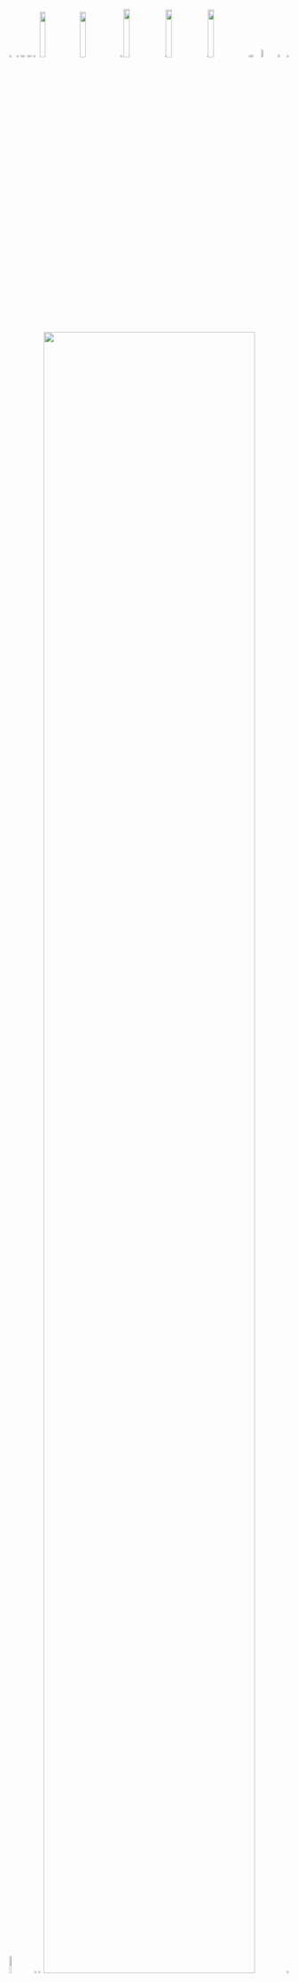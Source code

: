 <picture><source media="(prefers-color-scheme: light)" srcset="https://leonsilicon.github.io/leonsilicon/generator/generated/abb6cc5e1d6ec82b53f5aec53864b66f5336137c9bc8e93fe633f0bcd384b3fdeefd38afd433ff9b12f7ce10311287dd0255a4e37baedb19e35ddee53217684e.png"><source media="(prefers-color-scheme: dark)" srcset="https://leonsilicon.github.io/leonsilicon/generator/generated/8b5341d0e77e5514adcef30b99332f3a3fabb03b8bb9c553dae46defcd458c9fb1d958c491dddbe382a8b253b450c312dfb893242843fc81252323b3d965d70a.png"><img src="https://leonsilicon.github.io/leonsilicon/generator/generated/abb6cc5e1d6ec82b53f5aec53864b66f5336137c9bc8e93fe633f0bcd384b3fdeefd38afd433ff9b12f7ce10311287dd0255a4e37baedb19e35ddee53217684e.png" width="2.4822695035460995%" /></picture><a href="#js-contribution-activity"><picture><source media="(prefers-color-scheme: light)" srcset="https://leonsilicon.github.io/leonsilicon/generator/generated/9549d9d8b237bddd3b3f9bad23c7e3c69e2b1ee6fc394f775d3a73e58cd0591950448b8dc96586c1aba8e2e42742d9b8f7f2c5c155011c6bebd3bfa9780f41d2.png"><source media="(prefers-color-scheme: dark)" srcset="https://leonsilicon.github.io/leonsilicon/generator/generated/f01c57a4b90b3bc464bfd18a9741d43d50f2120d722e49d66e33c5bf2cc7a67aefec4f96af015ea7270455657092f257bf33b682a46e6b30d4c9000a9bff1ad3.png"><img src="https://leonsilicon.github.io/leonsilicon/generator/generated/9549d9d8b237bddd3b3f9bad23c7e3c69e2b1ee6fc394f775d3a73e58cd0591950448b8dc96586c1aba8e2e42742d9b8f7f2c5c155011c6bebd3bfa9780f41d2.png" width="1.4184397163120568%" /></picture></a><picture><source media="(prefers-color-scheme: light)" srcset="https://leonsilicon.github.io/leonsilicon/generator/generated/f06c8a826be4a8d6296c8291cf585a85006330b1d993715ff7a270a4748c842af732d23e0d870f499150f8f96cb81a5b8158f877582d1162c60adf21c011752e.png"><source media="(prefers-color-scheme: dark)" srcset="https://leonsilicon.github.io/leonsilicon/generator/generated/25df61d4e48f96d1395e39814955bd99e1854fb898746458b821e13e3fc6b947200714166666d80414a023c75610b3db0994ab7182df26aa12e328911ab50fde.png"><img src="https://leonsilicon.github.io/leonsilicon/generator/generated/f06c8a826be4a8d6296c8291cf585a85006330b1d993715ff7a270a4748c842af732d23e0d870f499150f8f96cb81a5b8158f877582d1162c60adf21c011752e.png" width="0.9456264775413712%" /></picture><a href="#-the-above-image-is-interactive-try-clicking-on-the-tabs-"><picture><source media="(prefers-color-scheme: light)" srcset="https://leonsilicon.github.io/leonsilicon/generator/generated/c294ed8aefacb4057b66b7d1f7951a2f6a21e75ec14410df21da8a016c4639e772d319f98a5b23148309b971a78dbb271079e81d3c7628138cd5a85ad894f912.png"><source media="(prefers-color-scheme: dark)" srcset="https://leonsilicon.github.io/leonsilicon/generator/generated/9a366619b27f8ffb094098fa8596219161d219707ed67f4609e0ad90851b4d0f554aafa5e61b5f9e15fab6ceae8266e944f7c6558a1eaf6495ea3df4eecc17c6.png"><img src="https://leonsilicon.github.io/leonsilicon/generator/generated/c294ed8aefacb4057b66b7d1f7951a2f6a21e75ec14410df21da8a016c4639e772d319f98a5b23148309b971a78dbb271079e81d3c7628138cd5a85ad894f912.png" width="1.4184397163120568%" /></picture></a><picture><source media="(prefers-color-scheme: light)" srcset="https://leonsilicon.github.io/leonsilicon/generator/generated/f06c8a826be4a8d6296c8291cf585a85006330b1d993715ff7a270a4748c842af732d23e0d870f499150f8f96cb81a5b8158f877582d1162c60adf21c011752e.png"><source media="(prefers-color-scheme: dark)" srcset="https://leonsilicon.github.io/leonsilicon/generator/generated/25df61d4e48f96d1395e39814955bd99e1854fb898746458b821e13e3fc6b947200714166666d80414a023c75610b3db0994ab7182df26aa12e328911ab50fde.png"><img src="https://leonsilicon.github.io/leonsilicon/generator/generated/f06c8a826be4a8d6296c8291cf585a85006330b1d993715ff7a270a4748c842af732d23e0d870f499150f8f96cb81a5b8158f877582d1162c60adf21c011752e.png" width="0.9456264775413712%" /></picture><a href="https://github.com/hayuta14/hayuta14/tree/main"><picture><source media="(prefers-color-scheme: light)" srcset="https://leonsilicon.github.io/leonsilicon/generator/generated/0de2f515233a2c9097c5893417a64578dedef8a834c248dd033db4d74d8dcd081feb4b8a916dbabb3e3618e59c2b5843fcc5094605d34363ac8d109b3958fd22.png"><source media="(prefers-color-scheme: dark)" srcset="https://leonsilicon.github.io/leonsilicon/generator/generated/0dceec8ae7f1c9eb7bddfd74b896362a0224669e290d9c9734e7104c3f6276d69d9f45ae96f6e6035d6cf2a136d55a28a488f891765a4660c4949da12502ec51.png"><img src="https://leonsilicon.github.io/leonsilicon/generator/generated/0de2f515233a2c9097c5893417a64578dedef8a834c248dd033db4d74d8dcd081feb4b8a916dbabb3e3618e59c2b5843fcc5094605d34363ac8d109b3958fd22.png" width="1.4184397163120568%" /></picture></a><picture><source media="(prefers-color-scheme: light)" srcset="https://leonsilicon.github.io/leonsilicon/generator/generated/ea4398040b1d486732f7ff2065ccb4b2561edd09c2d09cdf2e9fad9c520938488a114f0c701863825b1dbf95baf8b2aeb92f8479ac6471656c39dd10e9f16597.png"><source media="(prefers-color-scheme: dark)" srcset="https://leonsilicon.github.io/leonsilicon/generator/generated/78012663ef28b90c1909e7ebcaf8a9bffe6dfe3ae8c1692e77650285e5537a49d6477a8809ee8fa5f251772fab04cc65ad526c0680e4e1b63b8dd0082d141479.png"><img src="https://leonsilicon.github.io/leonsilicon/generator/generated/ea4398040b1d486732f7ff2065ccb4b2561edd09c2d09cdf2e9fad9c520938488a114f0c701863825b1dbf95baf8b2aeb92f8479ac6471656c39dd10e9f16597.png" width="2.2458628841607564%" /></picture><a href="https://github.com/hayuta14"><picture><source media="(prefers-color-scheme: light)" srcset="https://leonsilicon.github.io/leonsilicon/generator/generated/9340d43742fc4536c1913bc4ae4b7a88db9e3a5b35ed9060c11ff5ca0f81870f0d5a1e8079c51fc35248a433b18010863ab09f595821de5bcd32e506744bf4c1.png"><source media="(prefers-color-scheme: dark)" srcset="https://leonsilicon.github.io/leonsilicon/generator/generated/d25086b3938b0918e78a34b9b01d025f7573f1112a63b0261ed7488a556982b7a7fa094928efe09ed43efcdbb45a5504b7e715de33c0819bb6f20ccad4ee7096.png"><img src="https://leonsilicon.github.io/leonsilicon/generator/generated/9340d43742fc4536c1913bc4ae4b7a88db9e3a5b35ed9060c11ff5ca0f81870f0d5a1e8079c51fc35248a433b18010863ab09f595821de5bcd32e506744bf4c1.png" width="14.420803782505912%" /></picture></a><a href="https://www.tiktok.com/@hayuta1412"><picture><source media="(prefers-color-scheme: light)" srcset="https://leonsilicon.github.io/leonsilicon/generator/generated/8ad1071c5ed71eac233dbad58ccfeed344b7f3b1c20c7932b2e38616b0987a7394b4a0718eda8ad176aa38b9b11ec8980ce9ee40bf76d7831daddecd51c35b14.png"><source media="(prefers-color-scheme: dark)" srcset="https://leonsilicon.github.io/leonsilicon/generator/generated/029db2c71faecd06ae7bc3afa2783888c34771fa0fe162d6af13935da4b6611cdd105f2edafca72d02c0b64f4b0d5509531c04b7f69b23d0d1a89b579867a8f0.png"><img src="https://leonsilicon.github.io/leonsilicon/generator/generated/8ad1071c5ed71eac233dbad58ccfeed344b7f3b1c20c7932b2e38616b0987a7394b4a0718eda8ad176aa38b9b11ec8980ce9ee40bf76d7831daddecd51c35b14.png" width="14.420803782505912%" /></picture></a><picture><source media="(prefers-color-scheme: light)" srcset="https://leonsilicon.github.io/leonsilicon/generator/generated/5d5e1caee18ac6d0e11d125ba0b444bb2b0b6da44a9cd43e2495284e4da2d8e5f92f30b225a33ae6717cf0b721e71d88af5975d391ec15b97ef0a0877f6f1dc6.png"><source media="(prefers-color-scheme: dark)" srcset="https://leonsilicon.github.io/leonsilicon/generator/generated/87f3af4dc12eb9c1c0d1efc6c023c02ed3f3a43b29f03226a8ff5a7a78e37acfbe62474dc7314fdf8c033e0094ff5accf922339cd592c7e7d5268246ea8adb60.png"><img src="https://leonsilicon.github.io/leonsilicon/generator/generated/5d5e1caee18ac6d0e11d125ba0b444bb2b0b6da44a9cd43e2495284e4da2d8e5f92f30b225a33ae6717cf0b721e71d88af5975d391ec15b97ef0a0877f6f1dc6.png" width="1.1820330969267139%" /></picture><a href="https://www.instagram.com/hayuta0/"><picture><source media="(prefers-color-scheme: light)" srcset="https://leonsilicon.github.io/leonsilicon/generator/generated/c9300b5b71088eca18d4242e08cdd88fe0e8c6a4046e44c1d4140f5f834d50f17bc52ff50141a03e5f0e6b0f3f7f1d19facffbf25b64293895c4abb752d7fcee.png"><source media="(prefers-color-scheme: dark)" srcset="https://leonsilicon.github.io/leonsilicon/generator/generated/e9ea6ef440b133fa1f11690a225580d8c685cd22520bc0b098e0e8d6bf7b58f5dbec2949a94ddcac04b2137e09ce406ab7506ca9d860a047d20b222d622f2cf8.png"><img src="https://leonsilicon.github.io/leonsilicon/generator/generated/c9300b5b71088eca18d4242e08cdd88fe0e8c6a4046e44c1d4140f5f834d50f17bc52ff50141a03e5f0e6b0f3f7f1d19facffbf25b64293895c4abb752d7fcee.png" width="14.893617021276595%" /></picture></a><picture><source media="(prefers-color-scheme: light)" srcset="https://leonsilicon.github.io/leonsilicon/generator/generated/61f0fac5bf85961cb7a7ccc001c9b76104517716b402122d8c130c9c2a8a52a71c217722d31e8d96c6a0d360b7b0129e1cb9501d0a210ec34591bb4aa9b6ade8.png"><source media="(prefers-color-scheme: dark)" srcset="https://leonsilicon.github.io/leonsilicon/generator/generated/c6c8f7599362a9d397a2bb4e245c044b80f852f5726b4be132d65f05640042c04d61f10eff753dc17e67cef95c06ffd44b6a75a0aec27088235f08bb672b8b66.png"><img src="https://leonsilicon.github.io/leonsilicon/generator/generated/61f0fac5bf85961cb7a7ccc001c9b76104517716b402122d8c130c9c2a8a52a71c217722d31e8d96c6a0d360b7b0129e1cb9501d0a210ec34591bb4aa9b6ade8.png" width="0.2364066193853428%" /></picture><a href="https://x.com/maiducanh1412"><picture><source media="(prefers-color-scheme: light)" srcset="https://leonsilicon.github.io/leonsilicon/generator/generated/736d97cb4744ab8fd76c3129b76ea39ce1a4711f31aed23695280ab47d60194245b0213e43431898e0d358359824e8a5cd9e617bd5734eaffa64468538ec90d1.png"><source media="(prefers-color-scheme: dark)" srcset="https://leonsilicon.github.io/leonsilicon/generator/generated/1963caeff9d70a3f1e8a65e8a4d66c9f5da6cd7ac4bbbe9f9f8b5b81023c41676ed00e511fe9a1fa45c43c3c126a89ad6a9398f97dab725570dc7a3d93cfad97.png"><img src="https://leonsilicon.github.io/leonsilicon/generator/generated/736d97cb4744ab8fd76c3129b76ea39ce1a4711f31aed23695280ab47d60194245b0213e43431898e0d358359824e8a5cd9e617bd5734eaffa64468538ec90d1.png" width="14.775413711583923%" /></picture></a><picture><source media="(prefers-color-scheme: light)" srcset="https://leonsilicon.github.io/leonsilicon/generator/generated/61f0fac5bf85961cb7a7ccc001c9b76104517716b402122d8c130c9c2a8a52a71c217722d31e8d96c6a0d360b7b0129e1cb9501d0a210ec34591bb4aa9b6ade8.png"><source media="(prefers-color-scheme: dark)" srcset="https://leonsilicon.github.io/leonsilicon/generator/generated/c6c8f7599362a9d397a2bb4e245c044b80f852f5726b4be132d65f05640042c04d61f10eff753dc17e67cef95c06ffd44b6a75a0aec27088235f08bb672b8b66.png"><img src="https://leonsilicon.github.io/leonsilicon/generator/generated/61f0fac5bf85961cb7a7ccc001c9b76104517716b402122d8c130c9c2a8a52a71c217722d31e8d96c6a0d360b7b0129e1cb9501d0a210ec34591bb4aa9b6ade8.png" width="0.2364066193853428%" /></picture><a href="https://github.com/hayuta14/hayuta14/tree/main"><picture><source media="(prefers-color-scheme: light)" srcset="https://leonsilicon.github.io/leonsilicon/generator/generated/252c7d40c6fb821be8b39c8b4b0724ea8b33e3e6bfaf7d31ba31eb05b7c2b7f18d05d1a6d18a07720aa6cd686bcad5512162f5d0b0762ea54802d5903541d395.png"><source media="(prefers-color-scheme: dark)" srcset="https://leonsilicon.github.io/leonsilicon/generator/generated/28e1948b38e3f2c31e4dfd5461e52314ae8369211852ef536b4ee310ca1416bc8ab8fe6fc8749318f47ce3d212e9d8eeeccbeff31fe84fd6cb2cef58a589250e.png"><img src="https://leonsilicon.github.io/leonsilicon/generator/generated/252c7d40c6fb821be8b39c8b4b0724ea8b33e3e6bfaf7d31ba31eb05b7c2b7f18d05d1a6d18a07720aa6cd686bcad5512162f5d0b0762ea54802d5903541d395.png" width="14.775413711583923%" /></picture></a><picture><source media="(prefers-color-scheme: light)" srcset="https://leonsilicon.github.io/leonsilicon/generator/generated/23f90f56c4d8a91b7a82678b72314cf110f99ce85126ec301086bb24d99034c55924323011970d306e36fc9e31b7fa2af1939d4ee8ea2ed6a95fbd7d98070021.png"><source media="(prefers-color-scheme: dark)" srcset="https://leonsilicon.github.io/leonsilicon/generator/generated/34b0aee0dca57e795e3ea370dc4fd54a1fee5111943511055c96a3810cf46c04cdcbc8e52ea0484f0d653f66d2067c2210a098fa55e69639ba1edb4022f9888b.png"><img src="https://leonsilicon.github.io/leonsilicon/generator/generated/23f90f56c4d8a91b7a82678b72314cf110f99ce85126ec301086bb24d99034c55924323011970d306e36fc9e31b7fa2af1939d4ee8ea2ed6a95fbd7d98070021.png" width="0.7092198581560284%" /></picture><a href="https://github.com/hayuta14/hayuta14/issues/new"><picture><source media="(prefers-color-scheme: light)" srcset="https://leonsilicon.github.io/leonsilicon/generator/generated/be84d73bdf999ce6d90c19418e6ec90093c0c87ddb10ef21a1bf1d1cd936ef5c9c200c74cd563e54e3be24e21374d27e1fe43660b9e8e106a899510f4634ad17.png"><source media="(prefers-color-scheme: dark)" srcset="https://leonsilicon.github.io/leonsilicon/generator/generated/741a9d5614908f3b84f46fa661819d60169b986420aa37441684332656dfb531b770fb7d13c95ec78a9f7c178888e670739a9f86a848229e0f925bc93dcdb048.png"><img src="https://leonsilicon.github.io/leonsilicon/generator/generated/be84d73bdf999ce6d90c19418e6ec90093c0c87ddb10ef21a1bf1d1cd936ef5c9c200c74cd563e54e3be24e21374d27e1fe43660b9e8e106a899510f4634ad17.png" width="3.546099290780142%" /></picture></a><picture><source media="(prefers-color-scheme: light)" srcset="https://leonsilicon.github.io/leonsilicon/generator/generated/bf7c083066cb3422541e8e3cd3ab6be2e501488f0068e0e24f52cd424d7bea90c15f80b4b65deb1953b9e39293550fed36773f5aa3db417b7b7f4a6655560450.png"><source media="(prefers-color-scheme: dark)" srcset="https://leonsilicon.github.io/leonsilicon/generator/generated/e3294606465429e4fc65849fad0b18ebec51cfef22f1668393610a5823bd494a3ff9a933869d57517f8ef88fa0b12d9f5a9c15d28845c95acf600ed734333cd0.png"><img src="https://leonsilicon.github.io/leonsilicon/generator/generated/bf7c083066cb3422541e8e3cd3ab6be2e501488f0068e0e24f52cd424d7bea90c15f80b4b65deb1953b9e39293550fed36773f5aa3db417b7b7f4a6655560450.png" width="5.91016548463357%" /></picture><a href="https://github.com/hayuta14/hayuta14/tree/main/generator"><picture><source media="(prefers-color-scheme: light)" srcset="https://leonsilicon.github.io/leonsilicon/generator/generated/689eaa4e56582e1814393d3dfcfab123b5cae31c300782c2e0b32c465fe80b9623c6d2c78fd7d41b3d8de5ed116c52954bd217232836289277042e72de7d3089.png"><source media="(prefers-color-scheme: dark)" srcset="https://leonsilicon.github.io/leonsilicon/generator/generated/59716652beb2e2678cbda593c325efa1d706c1ffc3a9d667d90efe5d10ea6fa65fa02f5f94633a7e8e3846e6c21bec28a773725afe5f693358d654a9c857ce1a.png"><img src="https://leonsilicon.github.io/leonsilicon/generator/generated/689eaa4e56582e1814393d3dfcfab123b5cae31c300782c2e0b32c465fe80b9623c6d2c78fd7d41b3d8de5ed116c52954bd217232836289277042e72de7d3089.png" width="3.309692671394799%" /></picture></a><picture><source media="(prefers-color-scheme: light)" srcset="https://leonsilicon.github.io/leonsilicon/generator/generated/67d28bd8b84409ea77e6871e6cdb404c2d2a2b71efcb7212167f31ba786e56f27a134a96620135db5261a08b1e414ca6b6315fd41bb41aae95f6ef2abc06cb82.png"><source media="(prefers-color-scheme: dark)" srcset="https://leonsilicon.github.io/leonsilicon/generator/generated/0902c2549074c7e84cf0b83c66c303abfdbfabe5a6fd7af43253ab91692653e55e148a37e6ae30901b27d264cb3bf2255065741a0761d6bef851d174c27da539.png"><img src="https://leonsilicon.github.io/leonsilicon/generator/generated/67d28bd8b84409ea77e6871e6cdb404c2d2a2b71efcb7212167f31ba786e56f27a134a96620135db5261a08b1e414ca6b6315fd41bb41aae95f6ef2abc06cb82.png" width="0.7092198581560284%" /></picture><picture><source media="(prefers-color-scheme: light)" srcset="https://leonsilicon.github.io/leonsilicon/generator/generated/b20e3b9550b287170be295868f65edac3d4189eae1578aba49d5cab2a69097daf6c5ddf66f8c5300f420b6a3c2f98febbe30091fe23d21e295d0dd825062a45b.png"><source media="(prefers-color-scheme: dark)" srcset="https://leonsilicon.github.io/leonsilicon/generator/generated/951c23cedcdac652c033f5d83bccd056ddb455ae3eecc83f0dd7cf74ef57fd52118ea547dd372d978f340501d63fb6e3d8867ce9ed0104a9e909ded712ed495c.png"><img src="https://leonsilicon.github.io/leonsilicon/generator/generated/b20e3b9550b287170be295868f65edac3d4189eae1578aba49d5cab2a69097daf6c5ddf66f8c5300f420b6a3c2f98febbe30091fe23d21e295d0dd825062a45b.png" width="8.865248226950355%" /></picture><a href="https://github.com/hayuta14"><picture><source media="(prefers-color-scheme: light)" srcset="https://leonsilicon.github.io/leonsilicon/generator/generated/50c5eef86ec2a36fecb6598cb69fdc034922eed4d98c1d372da428236f04ba6cabfc39d943da478e0657f3598d0eda0ae886a68c8fb99df2f30238fa5bff365e.png"><source media="(prefers-color-scheme: dark)" srcset="https://leonsilicon.github.io/leonsilicon/generator/generated/454d132890019fedb86fcddc6cd71757469c549d9e07715a1ff1c92d17663a69bbd1301d82641f735149b9e10ba4cb9c424fa1b0edec8ac5b71e8a3d1ceb86c4.png"><img src="https://leonsilicon.github.io/leonsilicon/generator/generated/50c5eef86ec2a36fecb6598cb69fdc034922eed4d98c1d372da428236f04ba6cabfc39d943da478e0657f3598d0eda0ae886a68c8fb99df2f30238fa5bff365e.png" width="1.5366430260047281%" /></picture></a><picture><source media="(prefers-color-scheme: light)" srcset="https://leonsilicon.github.io/leonsilicon/generator/generated/b85fb7049a6821fc8915369385a39e8a426a6c17ec6eaac2ce098d829d0ae97ac0e5744b5cc678a3d2dfe65107c88d02863fccfbe3500afd771ecc6e9c200bf8.png"><source media="(prefers-color-scheme: dark)" srcset="https://leonsilicon.github.io/leonsilicon/generator/generated/65ed923b5e17022ebdb72fb00f4e556424c84f3ede501d8b8006dbc34ac6253bded2c152c9e547faf36f4ec6d514a925598b7345c4e773bf85b29d451a0e6342.png"><img src="https://leonsilicon.github.io/leonsilicon/generator/generated/b85fb7049a6821fc8915369385a39e8a426a6c17ec6eaac2ce098d829d0ae97ac0e5744b5cc678a3d2dfe65107c88d02863fccfbe3500afd771ecc6e9c200bf8.png" width="1.8912529550827424%" /></picture><a href="https://github.com/hayuta14"><picture><source media="(prefers-color-scheme: light)" srcset="https://leonsilicon.github.io/leonsilicon/generator/generated/15fd660c2ceba3607d39724bb8ee47f28cb036a5e98af18bf0f3ac012dc8a4a7cb74612a253f72b65f4f19c1a73c21817bf6896419a5cd5bc3a8a0ee44a99ed3.png"><source media="(prefers-color-scheme: dark)" srcset="https://leonsilicon.github.io/leonsilicon/generator/generated/5f933e0f07173e86a9deb6286ab5b692646f76948dcbaa0f8b1bf91f5ca08bb15c520e2f88955acce64d1509bb9cf1ac5401551dfd4b7f664736ae7aee205cc2.png"><img src="https://leonsilicon.github.io/leonsilicon/generator/generated/15fd660c2ceba3607d39724bb8ee47f28cb036a5e98af18bf0f3ac012dc8a4a7cb74612a253f72b65f4f19c1a73c21817bf6896419a5cd5bc3a8a0ee44a99ed3.png" width="86.99763593380615%" /></picture></a><picture><source media="(prefers-color-scheme: light)" srcset="https://leonsilicon.github.io/leonsilicon/generator/generated/40204f0bb3f056cd387712574833e372ec284b4c37e97caec0d813d9aa4d1beeb34b21da98920c2c9569423e31f5f24c89c17cacf2cec5b7f36961bb069e1c96.png"><source media="(prefers-color-scheme: dark)" srcset="https://leonsilicon.github.io/leonsilicon/generator/generated/7744272c840db90c80e96a1bb14f5b23240d3301315b7f62ff32acda74c1793a5224f78ff716294cd5407fc152bc4b98b7365f3166f55a0523005eedaed0cb74.png"><img src="https://leonsilicon.github.io/leonsilicon/generator/generated/40204f0bb3f056cd387712574833e372ec284b4c37e97caec0d813d9aa4d1beeb34b21da98920c2c9569423e31f5f24c89c17cacf2cec5b7f36961bb069e1c96.png" width="0.7092198581560284%" /></picture><picture><source media="(prefers-color-scheme: light)" srcset="https://leonsilicon.github.io/leonsilicon/generator/generated/06bdba080769f31a2ca56c77fd94cc5d724903387b1a1537c63e07515a495794f24c5189452ffc04ebcfe94c05dac8f67cfe3d9d7b4ad3bae92a44154c712f61.png"><source media="(prefers-color-scheme: dark)" srcset="https://leonsilicon.github.io/leonsilicon/generator/generated/8d4d662f4b4d87824a302c1583e6f492c42a613d74fa9971969956b88efa09d98705202b5f9f6bf84768323a88d06f4c549d7b98a068589eb50416135d01beb6.png"><img src="https://leonsilicon.github.io/leonsilicon/generator/generated/06bdba080769f31a2ca56c77fd94cc5d724903387b1a1537c63e07515a495794f24c5189452ffc04ebcfe94c05dac8f67cfe3d9d7b4ad3bae92a44154c712f61.png" width="100%" /></picture><picture><source media="(prefers-color-scheme: light)" srcset="https://leonsilicon.github.io/leonsilicon/generator/generated/351903b727a772b56f04b8da981a323bd1d5147219c9be8582fc99b1a319ffce02c2699e63ccb1713e56312a369775cedef245571b185142cabd23c5009e56ae.png"><source media="(prefers-color-scheme: dark)" srcset="https://leonsilicon.github.io/leonsilicon/generator/generated/aece4e23e3e2d06c5b409c7f98572d9d6260907f03ef78f7a6573eacfb7c1171f37a684895b0927723f3b1cbf1a2e0695802c0c58af7d376b96b2f64905b4063.png"><img src="https://leonsilicon.github.io/leonsilicon/generator/generated/351903b727a772b56f04b8da981a323bd1d5147219c9be8582fc99b1a319ffce02c2699e63ccb1713e56312a369775cedef245571b185142cabd23c5009e56ae.png" width="20.44917257683215%" /></picture><a href="https://linkedin.com"><picture><source media="(prefers-color-scheme: light)" srcset="https://leonsilicon.github.io/leonsilicon/generator/generated/b53269e8f753479f99bcfd6ebc89e2008907fe95f497c32cf47111ed22b842a1cee93e31eb40af029a4356d600fe68ebe9526e75c203713d5d39e36ad9e5daa8.png"><source media="(prefers-color-scheme: dark)" srcset="https://leonsilicon.github.io/leonsilicon/generator/generated/6b8bc6db72a170f34d1ded285ec91f07970e9e5755e77b7c5aeda9db1cc7cefd527098de72050db1325c19ef0909596e327d61a77e782a0bee05bfe2a4b2183c.png"><img src="https://leonsilicon.github.io/leonsilicon/generator/generated/b53269e8f753479f99bcfd6ebc89e2008907fe95f497c32cf47111ed22b842a1cee93e31eb40af029a4356d600fe68ebe9526e75c203713d5d39e36ad9e5daa8.png" width="15.839243498817968%" /></picture></a><picture><source media="(prefers-color-scheme: light)" srcset="https://leonsilicon.github.io/leonsilicon/generator/generated/08a4377e312b23ab1d02992ebc4bacec5072b173f2e00bddd7301607aa7c5e55e003077efa8dbb2b9473216bd690fe6adf7e1c1cc98d1e2aa56f3eb17a0239d0.png"><source media="(prefers-color-scheme: dark)" srcset="https://leonsilicon.github.io/leonsilicon/generator/generated/9dbb4a0d4f0a054be2191d663d0d8bdcb979071dae07d744e697e1fb977815b272d0c7e459626af984c8945f249553d533cb6fa52dc00dd3fec2974669288757.png"><img src="https://leonsilicon.github.io/leonsilicon/generator/generated/08a4377e312b23ab1d02992ebc4bacec5072b173f2e00bddd7301607aa7c5e55e003077efa8dbb2b9473216bd690fe6adf7e1c1cc98d1e2aa56f3eb17a0239d0.png" width="6.8557919621749415%" /></picture><a href="https://github.com/hayuta14"><picture><source media="(prefers-color-scheme: light)" srcset="https://leonsilicon.github.io/leonsilicon/generator/generated/985f845df418e88ece7f84a91a30b80b98b982c6450bfc5458e6e4004ea719e453b7c9b53f4ccc4a2a30851548b9572b81f5da660aea3bd325c7047608b0b004.png"><source media="(prefers-color-scheme: dark)" srcset="https://leonsilicon.github.io/leonsilicon/generator/generated/48c71a6f57c384ce6e3d58de62f5590dcfa28ff8244b139da43f6e902ed23a919ea911d590e7a14c9a8cdea613c3b83c497470184c0af7d53995c0a6c43fef01.png"><img src="https://leonsilicon.github.io/leonsilicon/generator/generated/985f845df418e88ece7f84a91a30b80b98b982c6450bfc5458e6e4004ea719e453b7c9b53f4ccc4a2a30851548b9572b81f5da660aea3bd325c7047608b0b004.png" width="13.59338061465721%" /></picture></a><picture><source media="(prefers-color-scheme: light)" srcset="https://leonsilicon.github.io/leonsilicon/generator/generated/3a40ac5cc534f146a0fff87e50797e0708fec2a771729bd9905b6a870de7322fc4fea5c79a58921615df31442febfae81357ac4967783c1b8960d73136a96a35.png"><source media="(prefers-color-scheme: dark)" srcset="https://leonsilicon.github.io/leonsilicon/generator/generated/9906ce3a8598347b3c3310b8f8ad23e3a1bcbb13d1a724c1885a9c4cf07925436643cdef13bf2063e8a415926cf9bea0fa8b9be27a4971d20eab6fdb651ed7a0.png"><img src="https://leonsilicon.github.io/leonsilicon/generator/generated/3a40ac5cc534f146a0fff87e50797e0708fec2a771729bd9905b6a870de7322fc4fea5c79a58921615df31442febfae81357ac4967783c1b8960d73136a96a35.png" width="6.8557919621749415%" /></picture><a href="https://github.com/hayuta14"><picture><source media="(prefers-color-scheme: light)" srcset="https://leonsilicon.github.io/leonsilicon/generator/generated/f3deff97e3acbb66ab3a9c957afdf392d1ae91efa272aed6e73223a64ea2d42b3aa8bd4df816dc9b6c4fd225ba3b90e0dc96d6992d69de65cc5a325bb6ae32b1.png"><source media="(prefers-color-scheme: dark)" srcset="https://leonsilicon.github.io/leonsilicon/generator/generated/73bcd6f9fc767237d55582f6442849165086ea367f0a3fdda73b1984f731992234bfc2498c074de004d122ec4df25a4ffb7dc0cc6cbe814b814d8d78205aed34.png"><img src="https://leonsilicon.github.io/leonsilicon/generator/generated/f3deff97e3acbb66ab3a9c957afdf392d1ae91efa272aed6e73223a64ea2d42b3aa8bd4df816dc9b6c4fd225ba3b90e0dc96d6992d69de65cc5a325bb6ae32b1.png" width="15.839243498817968%" /></picture></a><picture><source media="(prefers-color-scheme: light)" srcset="https://leonsilicon.github.io/leonsilicon/generator/generated/cc4e3b61cf2aeb0cd17d1eb34566b6d9370f784711166bce27982007566e8391375319b7689b7de947c98c8c46419ef75fa881bddc073f5fab5662c4b934931a.png"><source media="(prefers-color-scheme: dark)" srcset="https://leonsilicon.github.io/leonsilicon/generator/generated/e3e6eca3aef1661f7ed2a6bc7dd413ce18b461e03c27590b8494d6b45c73eaff51168145f51c6cb8cb9356e1d117046ce5fa3e9afa0cee6ab266872cb92926ab.png"><img src="https://leonsilicon.github.io/leonsilicon/generator/generated/cc4e3b61cf2aeb0cd17d1eb34566b6d9370f784711166bce27982007566e8391375319b7689b7de947c98c8c46419ef75fa881bddc073f5fab5662c4b934931a.png" width="20.56737588652482%" /></picture><picture><source media="(prefers-color-scheme: light)" srcset="https://leonsilicon.github.io/leonsilicon/generator/generated/050426f473872004101a5f05e4959568c43a92b2b59c12474f28b777478a5c11916dd5391e73151d870410bde6e25f8874802c1ac4ed8fcfb3da49ac7c05439d.png"><source media="(prefers-color-scheme: dark)" srcset="https://leonsilicon.github.io/leonsilicon/generator/generated/cd165813266c21326b5c02f4607a75f526737d5ff37b595dfe4e43e76cc00e33f07ef1da6bd8956d374405fd8b2511bada454a3639360409c69f65feb4a7b106.png"><img src="https://leonsilicon.github.io/leonsilicon/generator/generated/050426f473872004101a5f05e4959568c43a92b2b59c12474f28b777478a5c11916dd5391e73151d870410bde6e25f8874802c1ac4ed8fcfb3da49ac7c05439d.png" width="16.78486997635934%" /></picture><a href="https://github.com/hayuta14/hayuta14/blob/main/README.md#hayuta14"><picture><source media="(prefers-color-scheme: light)" srcset="https://leonsilicon.github.io/leonsilicon/generator/generated/b4a6f19824e6b39214c892c43dc846b6eada82cd95eaacb71853f25ca06f88f84c3b6a6ca2fb4f890d976a6cede70c3129621b3f07233f2f953230f5d2c08d21.png"><source media="(prefers-color-scheme: dark)" srcset="https://leonsilicon.github.io/leonsilicon/generator/generated/f31e96cee35a57dce86e7e9637e08d74ca91bf2b81dc4f69de2f32a22359b8bdc496ab9e97f5f418df7fa5726072c48a503ae3a7f50bfb310effb2545f48bd26.png"><img src="https://leonsilicon.github.io/leonsilicon/generator/generated/b4a6f19824e6b39214c892c43dc846b6eada82cd95eaacb71853f25ca06f88f84c3b6a6ca2fb4f890d976a6cede70c3129621b3f07233f2f953230f5d2c08d21.png" width="43.61702127659575%" /></picture></a><picture><source media="(prefers-color-scheme: light)" srcset="https://leonsilicon.github.io/leonsilicon/generator/generated/a9d1ca2e37092ac39b502f5b510df531c3542c2026d7d8da5672bb6b7e27714d8e8fe9f1e2c2e43e8910ba4322645614a4b11a1b330a628ddce6f8dc73e0d838.png"><source media="(prefers-color-scheme: dark)" srcset="https://leonsilicon.github.io/leonsilicon/generator/generated/1a41c4ad94136f83938bf5411071bb3a7d440e1f057d067f2d8091400d4e42c14f93d0e4ecfc1e7f2414130801d785c957abebb6e7b2e23272bc0f5c97c2f30d.png"><img src="https://leonsilicon.github.io/leonsilicon/generator/generated/a9d1ca2e37092ac39b502f5b510df531c3542c2026d7d8da5672bb6b7e27714d8e8fe9f1e2c2e43e8910ba4322645614a4b11a1b330a628ddce6f8dc73e0d838.png" width="3.4278959810874707%" /></picture><a href="https://www.tiktok.com/@leonsilicon/video/7350626104736025862"><picture><source media="(prefers-color-scheme: light)" srcset="https://leonsilicon.github.io/leonsilicon/generator/generated/00aa8cbb85adbfd56206713e3fc3afc1ac63ea1b2b19c8f060204a8180f63e2bebd240e7feafb98657122f316e8d3a0a653a2bf7fac0e1c1c11b7a97ee0fda11.png"><source media="(prefers-color-scheme: dark)" srcset="https://leonsilicon.github.io/leonsilicon/generator/generated/501b1d0e672a27469a57c8b6242314f7aa4e0031ef0d5c1e4c49f82be2e899bd32eca531937be362fa84c9342e83ade6e1392b3d462a2d1ad02d14792a2ffd4e.png"><img src="https://leonsilicon.github.io/leonsilicon/generator/generated/00aa8cbb85adbfd56206713e3fc3afc1ac63ea1b2b19c8f060204a8180f63e2bebd240e7feafb98657122f316e8d3a0a653a2bf7fac0e1c1c11b7a97ee0fda11.png" width="19.38534278959811%" /></picture></a><picture><source media="(prefers-color-scheme: light)" srcset="https://leonsilicon.github.io/leonsilicon/generator/generated/1ef88b49bc5350269511e5826ba5120718f82762ca053ad4bd3382adc01a4dfe4f3dc93b1b18a7986fa3504c0d12610574aff330af1d45b8da202324a63e15df.png"><source media="(prefers-color-scheme: dark)" srcset="https://leonsilicon.github.io/leonsilicon/generator/generated/cd165813266c21326b5c02f4607a75f526737d5ff37b595dfe4e43e76cc00e33f07ef1da6bd8956d374405fd8b2511bada454a3639360409c69f65feb4a7b106.png"><img src="https://leonsilicon.github.io/leonsilicon/generator/generated/1ef88b49bc5350269511e5826ba5120718f82762ca053ad4bd3382adc01a4dfe4f3dc93b1b18a7986fa3504c0d12610574aff330af1d45b8da202324a63e15df.png" width="16.78486997635934%" /></picture><picture><source media="(prefers-color-scheme: light)" srcset="https://leonsilicon.github.io/leonsilicon/generator/generated/b3b42481b1b860d92094aca2908afb03bac6e04d88d08e8b4475f49cec9db7d67ea9a6c3f54ae4b6fb0923cac9016bfedd77d1c19281735da81e5fed8a36d302.png"><source media="(prefers-color-scheme: dark)" srcset="https://leonsilicon.github.io/leonsilicon/generator/generated/6ec326d9c818a35611dedb957cab262d5b292ba94811aa1d20b869f2510ad0f6a998fc6ab3a7c0d21821dc0dfb2515ae415ba96efc31a51896468a4d37d9f0fb.png"><img src="https://leonsilicon.github.io/leonsilicon/generator/generated/b3b42481b1b860d92094aca2908afb03bac6e04d88d08e8b4475f49cec9db7d67ea9a6c3f54ae4b6fb0923cac9016bfedd77d1c19281735da81e5fed8a36d302.png" width="16.78486997635934%" /></picture><a href="https://github.com/hayuta14/hayuta14/blob/main/README.md#hayuta14"><picture><source media="(prefers-color-scheme: light)" srcset="https://leonsilicon.github.io/leonsilicon/generator/generated/readme-light.d499e7bba8c323db97fb9233788c9dbcecf1b28d26a3f24108416b234a9b0b0bef2103f8b7ed79af5cf53d2d37da662b6a6dff98bb3e99bc3ffa621bdbab271b.png"><source media="(prefers-color-scheme: dark)" srcset="https://leonsilicon.github.io/leonsilicon/generator/generated/readme-dark.b4f0068054830b241c442b5a86c3603e6d71de82783fdab6c498eb1127d127cbaf8428ea9eb931f5f58128263e5d31cf863f49d1a5de4e69404f6b50a095a8e5.png"><img src="https://leonsilicon.github.io/leonsilicon/generator/generated/readme-light.d499e7bba8c323db97fb9233788c9dbcecf1b28d26a3f24108416b234a9b0b0bef2103f8b7ed79af5cf53d2d37da662b6a6dff98bb3e99bc3ffa621bdbab271b.png" width="43.61702127659575%" /></picture></a><picture><source media="(prefers-color-scheme: light)" srcset="https://leonsilicon.github.io/leonsilicon/generator/generated/9e9ba37072ca21630e337f7399d557a1402540c540905b93b405735777af4e13f95ea7cbf151ef0a38fe150d6f469d3de11917b6cf72b795d257c5e6f22e1ea4.png"><source media="(prefers-color-scheme: dark)" srcset="https://leonsilicon.github.io/leonsilicon/generator/generated/39822fde2b2347e7db7affdaa9c059284581bc6eee1fbae669659ac91fe92b15774382b295bf0819664c4ce783372e083f0bb85b254f619021b24af35140db4d.png"><img src="https://leonsilicon.github.io/leonsilicon/generator/generated/9e9ba37072ca21630e337f7399d557a1402540c540905b93b405735777af4e13f95ea7cbf151ef0a38fe150d6f469d3de11917b6cf72b795d257c5e6f22e1ea4.png" width="3.4278959810874707%" /></picture><a href="https://www.tiktok.com/@leonsilicon/video/7350626104736025862"><picture><source media="(prefers-color-scheme: light)" srcset="https://leonsilicon.github.io/leonsilicon/generator/generated/72935f8a98d569654aaf179087c0cc6103c229e69b59f24e185d116332c5e8a6f3bfd5fbc1414975c1c534009568158146aa13444a7c43a5fe2df61ff310a06d.png"><source media="(prefers-color-scheme: dark)" srcset="https://leonsilicon.github.io/leonsilicon/generator/generated/1eb01c5b91da4bbd3b3386f26769b874b1b376dbeb3e2d5dc14949f96fc94cc434b6586c1d2b40e5a9fd8e8d7b3ecf2ec88401e40fc4f8200bd8d754a3583379.png"><img src="https://leonsilicon.github.io/leonsilicon/generator/generated/72935f8a98d569654aaf179087c0cc6103c229e69b59f24e185d116332c5e8a6f3bfd5fbc1414975c1c534009568158146aa13444a7c43a5fe2df61ff310a06d.png" width="19.38534278959811%" /></picture></a><picture><source media="(prefers-color-scheme: light)" srcset="https://leonsilicon.github.io/leonsilicon/generator/generated/b3b42481b1b860d92094aca2908afb03bac6e04d88d08e8b4475f49cec9db7d67ea9a6c3f54ae4b6fb0923cac9016bfedd77d1c19281735da81e5fed8a36d302.png"><source media="(prefers-color-scheme: dark)" srcset="https://leonsilicon.github.io/leonsilicon/generator/generated/6ec326d9c818a35611dedb957cab262d5b292ba94811aa1d20b869f2510ad0f6a998fc6ab3a7c0d21821dc0dfb2515ae415ba96efc31a51896468a4d37d9f0fb.png"><img src="https://leonsilicon.github.io/leonsilicon/generator/generated/b3b42481b1b860d92094aca2908afb03bac6e04d88d08e8b4475f49cec9db7d67ea9a6c3f54ae4b6fb0923cac9016bfedd77d1c19281735da81e5fed8a36d302.png" width="16.78486997635934%" /></picture><picture><source media="(prefers-color-scheme: light)" srcset="https://leonsilicon.github.io/leonsilicon/generator/generated/78d10e9d4730eb0f98d542287969b652c62ccb82c8f8a77657cb63e9679940317d7dc8c7fd5f055a38e341e7cd29ab36e73ef5110ca43228781058a16571c15d.png"><source media="(prefers-color-scheme: dark)" srcset="https://leonsilicon.github.io/leonsilicon/generator/generated/c23be76c6a1fab0d4803719da9042ba3ecbbbd3ad77a7fa1b5e509fba51c93faf1a7cc62ade1f59af6962d512f7f9559b38af4bbaa9ad560c41e67bacf28f570.png"><img src="https://leonsilicon.github.io/leonsilicon/generator/generated/78d10e9d4730eb0f98d542287969b652c62ccb82c8f8a77657cb63e9679940317d7dc8c7fd5f055a38e341e7cd29ab36e73ef5110ca43228781058a16571c15d.png" width="35.1063829787234%" /></picture><a href="https://github.com/hayuta14"><picture><source media="(prefers-color-scheme: light)" srcset="https://leonsilicon.github.io/leonsilicon/generator/generated/5d697f3cc1ea83c6ecbb233aea8ea41b0bb25bb00d52548db58d0c7eeec822b6ab3a79a238b1770a7c93c495771b346a65b290d8ca6b77e95ccfea9c84be9ea2.png"><source media="(prefers-color-scheme: dark)" srcset="https://leonsilicon.github.io/leonsilicon/generator/generated/04c11598d046f1fe4f27fde9158ffd994b08005a87800f6598e367687e5b8519ff4e6d48c2742a00170086a211271ee0e918b27f880eeec034e9e86b8f672e4d.png"><img src="https://leonsilicon.github.io/leonsilicon/generator/generated/5d697f3cc1ea83c6ecbb233aea8ea41b0bb25bb00d52548db58d0c7eeec822b6ab3a79a238b1770a7c93c495771b346a65b290d8ca6b77e95ccfea9c84be9ea2.png" width="4.846335697399527%" /></picture></a><a href="https://github.com/hayuta14/hayuta14/issues/new"><picture><source media="(prefers-color-scheme: light)" srcset="https://leonsilicon.github.io/leonsilicon/generator/generated/ec622ee81740a241b690ff00ab589a6e4dcf3b17fb256115466b8d42109d37549081978d6ccd89a759632ef1929a4f2569dbbe61fb0a25d9987c52f365ec1382.png"><source media="(prefers-color-scheme: dark)" srcset="https://leonsilicon.github.io/leonsilicon/generator/generated/4969ea3f9d5dcf7f7e82d8661c41d59386a78109ffd0c5d28492409f2161557826dd2e2f13ede24dde80a2551b01c4d7273a7fe3caa6221b62b4ad15658332cd.png"><img src="https://leonsilicon.github.io/leonsilicon/generator/generated/ec622ee81740a241b690ff00ab589a6e4dcf3b17fb256115466b8d42109d37549081978d6ccd89a759632ef1929a4f2569dbbe61fb0a25d9987c52f365ec1382.png" width="5.08274231678487%" /></picture></a><a href="https://github.com/hayuta14"><picture><source media="(prefers-color-scheme: light)" srcset="https://leonsilicon.github.io/leonsilicon/generator/generated/d5be35058861734c7e260b4ee395027cb9ade638117120d29411980cda0362e3d83743447726ec4b4ae851c819ab171b259467040db47de22a889ecbfdeeb471.png"><source media="(prefers-color-scheme: dark)" srcset="https://leonsilicon.github.io/leonsilicon/generator/generated/e6c6e09325beaafdc66a920627b64ccab849d5df8d8b2a38b7675b7d97afcf682f03b1c879218c7f08a2d6579b6315ceaf10a381bccf6bd3e95205b6d80a5695.png"><img src="https://leonsilicon.github.io/leonsilicon/generator/generated/d5be35058861734c7e260b4ee395027cb9ade638117120d29411980cda0362e3d83743447726ec4b4ae851c819ab171b259467040db47de22a889ecbfdeeb471.png" width="4.609929078014184%" /></picture></a><picture><source media="(prefers-color-scheme: light)" srcset="https://leonsilicon.github.io/leonsilicon/generator/generated/c3c2dfa9818b2e9eb91bcb89ac952e900ef4ef16958faabe244a2c55c352f9145c791642a7a2dcbea5ff156107ec09c4711ed62b72fe9cdaa852353ded50aca4.png"><source media="(prefers-color-scheme: dark)" srcset="https://leonsilicon.github.io/leonsilicon/generator/generated/38b176cdc41d25fb797f6efd865b9ac57d6e491376cce57bb4ea5a93132337deeffe8518e9619938eaa1c239d3c7ac3703f6e0639ce8f2a0a18fc4330a847b33.png"><img src="https://leonsilicon.github.io/leonsilicon/generator/generated/c3c2dfa9818b2e9eb91bcb89ac952e900ef4ef16958faabe244a2c55c352f9145c791642a7a2dcbea5ff156107ec09c4711ed62b72fe9cdaa852353ded50aca4.png" width="0.7092198581560284%" /></picture><a href="https://github.com/hayuta14"><picture><source media="(prefers-color-scheme: light)" srcset="https://leonsilicon.github.io/leonsilicon/generator/generated/ca13df8f96a1f313c1ab51ec7d52af0d95ad547e20386647a8b19474835fcbd0ffd33333b26d78b6b568ebbca283b672e6deb48dd1fed027cbf44defc9974049.png"><source media="(prefers-color-scheme: dark)" srcset="https://leonsilicon.github.io/leonsilicon/generator/generated/b368ece5b1b7387880a3327a3b8f9f020608f57b1bcc66746caf57b9ddf79569c05ebc7fb9e9615e2ff186cea1b6bebf8cdaace2f02d602e15049798851bb223.png"><img src="https://leonsilicon.github.io/leonsilicon/generator/generated/ca13df8f96a1f313c1ab51ec7d52af0d95ad547e20386647a8b19474835fcbd0ffd33333b26d78b6b568ebbca283b672e6deb48dd1fed027cbf44defc9974049.png" width="4.609929078014184%" /></picture></a><a href="https://github.com/hayuta14"><picture><source media="(prefers-color-scheme: light)" srcset="https://leonsilicon.github.io/leonsilicon/generator/generated/bb67afaa3e00028d2fec7845a068e423289df224520e1b4302d000733966f1ab6cd87384d0c7317f5efd8e66a8725420ea1d94b8555d628e51add79bc8a284c1.png"><source media="(prefers-color-scheme: dark)" srcset="https://leonsilicon.github.io/leonsilicon/generator/generated/fd6ca18038840d685050b03442875339b1c8dfda4f8515da97a2686027d1e8dcfa8fd8ee57c5673b5ad82c74d18414e072c7e7522245c9b9ee0f84132e92840f.png"><img src="https://leonsilicon.github.io/leonsilicon/generator/generated/bb67afaa3e00028d2fec7845a068e423289df224520e1b4302d000733966f1ab6cd87384d0c7317f5efd8e66a8725420ea1d94b8555d628e51add79bc8a284c1.png" width="4.964539007092199%" /></picture></a><a href="https://github.com/hayuta14"><picture><source media="(prefers-color-scheme: light)" srcset="https://leonsilicon.github.io/leonsilicon/generator/generated/a1153cbaa93fb0484d1b05e80b93fdebb83c9d76cb9dff97a1e322b2b3f00c6f0a741cc2bd45d143566af46f3869466b1129a3ff02cf2224920ee267cf1633b9.png"><source media="(prefers-color-scheme: dark)" srcset="https://leonsilicon.github.io/leonsilicon/generator/generated/9a492227fbef86800227e60c9f229504a0e4e7e5ccbdc19c7698f7130229f0034b98d6e9c75d2fdb08620df2b6daf3a656bf500fca92fa7f3907e74c6a488e35.png"><img src="https://leonsilicon.github.io/leonsilicon/generator/generated/a1153cbaa93fb0484d1b05e80b93fdebb83c9d76cb9dff97a1e322b2b3f00c6f0a741cc2bd45d143566af46f3869466b1129a3ff02cf2224920ee267cf1633b9.png" width="4.964539007092199%" /></picture></a><a href="https://www.tiktok.com/@leonsilicon/video/7350626104736025862"><picture><source media="(prefers-color-scheme: light)" srcset="https://leonsilicon.github.io/leonsilicon/generator/generated/5fcfebdbf161107b4c7db8641e040a77f10ca3f1afbb55cb693f6262ada56fc76fb98aa3d376b94602354a48cf981d477a0588117c2fc406a472ecef28b9163d.png"><source media="(prefers-color-scheme: dark)" srcset="https://leonsilicon.github.io/leonsilicon/generator/generated/672e1b745897ec137d545b8e457ebf964296624fbffdca26ba8089557d149b79a0c34bbdb45c9ff2cd5e8d0ec54ff453d23dd0ddfc4809c67348fedd3cc48679.png"><img src="https://leonsilicon.github.io/leonsilicon/generator/generated/5fcfebdbf161107b4c7db8641e040a77f10ca3f1afbb55cb693f6262ada56fc76fb98aa3d376b94602354a48cf981d477a0588117c2fc406a472ecef28b9163d.png" width="18.321513002364064%" /></picture></a><picture><source media="(prefers-color-scheme: light)" srcset="https://leonsilicon.github.io/leonsilicon/generator/generated/d90cc104f71a5efb51bc70306b67a6416f35e7f40f0feadf216b54b903439879b5ec586c1e4d83a0b7582faceaf4b0c8adb7ab171479cab3cf81a88bd95cbaf9.png"><source media="(prefers-color-scheme: dark)" srcset="https://leonsilicon.github.io/leonsilicon/generator/generated/1f6c8a826ee56601dbfd3d2a5bc7d16b692b43004fdb5becd5923832c74228c2cccbe8167ae83f77b2137293857872253d12d6f7ce8daac014fbf4190f788e54.png"><img src="https://leonsilicon.github.io/leonsilicon/generator/generated/d90cc104f71a5efb51bc70306b67a6416f35e7f40f0feadf216b54b903439879b5ec586c1e4d83a0b7582faceaf4b0c8adb7ab171479cab3cf81a88bd95cbaf9.png" width="16.78486997635934%" /></picture>
###### 👆 The above image is interactive! Try clicking on the tabs :)